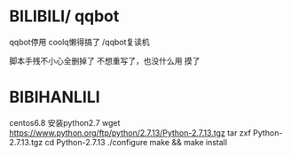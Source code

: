 # BILIBILI/ qqbot
qqbot停用 coolq懒得搞了
/qqbot复读机

脚本手残不小心全删掉了
不想重写了，也没什么用
摸了
# BIBIHANLILI
centos6.8 安装python2.7
wget https://www.python.org/ftp/python/2.7.13/Python-2.7.13.tgz
tar zxf Python-2.7.13.tgz
cd Python-2.7.13
./configure
make && make install

